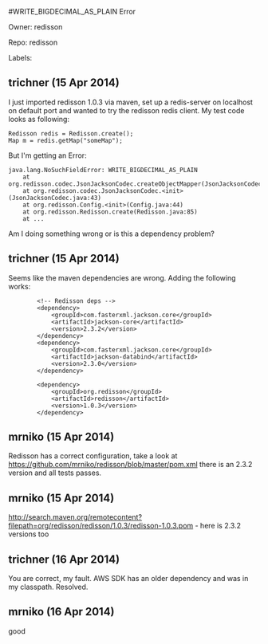 #WRITE_BIGDECIMAL_AS_PLAIN Error

Owner: redisson

Repo: redisson

Labels: 

## trichner (15 Apr 2014)

I just imported redisson 1.0.3 via maven, set up a redis-server on localhost on default port and wanted to try the redisson redis client. My test code looks as following:

```
Redisson redis = Redisson.create();
Map m = redis.getMap("someMap");
```

But I'm getting an Error:

```
java.lang.NoSuchFieldError: WRITE_BIGDECIMAL_AS_PLAIN
    at org.redisson.codec.JsonJacksonCodec.createObjectMapper(JsonJacksonCodec.java:90)
    at org.redisson.codec.JsonJacksonCodec.<init>(JsonJacksonCodec.java:43)
    at org.redisson.Config.<init>(Config.java:44)
    at org.redisson.Redisson.create(Redisson.java:85)
    at ...
```

Am I doing something wrong or is this a dependency problem?


## trichner (15 Apr 2014)

Seems like the maven dependencies are wrong. Adding the following works:

```
        <!-- Redisson deps -->
        <dependency>
            <groupId>com.fasterxml.jackson.core</groupId>
            <artifactId>jackson-core</artifactId>
            <version>2.3.2</version>
        </dependency>
        <dependency>
            <groupId>com.fasterxml.jackson.core</groupId>
            <artifactId>jackson-databind</artifactId>
            <version>2.3.0</version>
        </dependency>

        <dependency>
            <groupId>org.redisson</groupId>
            <artifactId>redisson</artifactId>
            <version>1.0.3</version>
        </dependency>
```


## mrniko (15 Apr 2014)

Redisson has a correct configuration, take a look at https://github.com/mrniko/redisson/blob/master/pom.xml there is an 2.3.2 version and all tests passes.


## mrniko (15 Apr 2014)

http://search.maven.org/remotecontent?filepath=org/redisson/redisson/1.0.3/redisson-1.0.3.pom - here is 2.3.2 versions too


## trichner (16 Apr 2014)

You are correct, my fault. AWS SDK has an older dependency and was in my classpath. Resolved.


## mrniko (16 Apr 2014)

good


